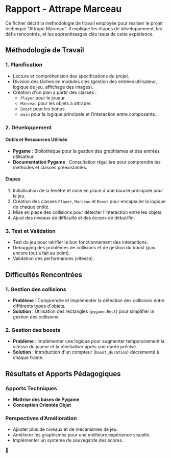 # Rapport - Attrape Marceau

Ce fichier décrit la méthodologie de travail employée pour réaliser le projet technique "Attrape Marceau". 
Il explique les étapes de développement, les défis rencontrés, et les apprentissages clés issus de cette expérience.

## Méthodologie de Travail

### 1. **Planification**

- Lecture et compréhension des spécifications du projet.
- Division des tâches en modules clés (gestion des entrées utilisateur, logique de jeu, affichage des images).
- Création d'un plan à partir des classes : 
  - `Player` pour le joueur.
  - `Marceau` pour les objets à attraper.
  - `Boost` pour les bonus.
  - `main` pour la logique principale et l’interaction entre composants.

### 2. **Développement**

#### Outils et Ressources Utilisés
- **Pygame** : Bibliothèque pour la gestion des graphismes et des entrées utilisateur.
- **Documentation Pygame** : Consultation régulière pour comprendre les méthodes et classes préexistantes.

#### Étapes
1. Initialisation de la fenêtre et mise en place d'une boucle principale pour le jeu.
2. Création des classes `Player`, `Marceau` et `Boost` pour encapsuler la logique de chaque entité.
3. Mise en place des collisions pour détecter l’interaction entre les objets.
4. Ajout des niveaux de difficulté et des écrans de début/fin.

### 3. **Test et Validation**
- Test du jeu pour vérifier le bon fonctionnement des interactions.
- Debugging des problèmes de collisions et de gestion du boost (pas encore tout a fait au point).
- Validation des performances (vitesse).

## Difficultés Rencontrées

### 1. **Gestion des collisions**
- **Problème** : Comprendre et implémenter la détection des collisions entre différents types d'objets.
- **Solution** : Utilisation des rectangles (`pygame.Rect`) pour simplifier la gestion des collisions.


### 2. **Gestion des boosts**
- **Problème** : Implémenter une logique pour augmenter temporairement la vitesse du joueur et la réinitialiser après une durée précise.
- **Solution** : Introduction d'un compteur (`boost_duration`) décrémenté à chaque frame.

## Résultats et Apports Pédagogiques

### Apports Techniques
- **Maîtrise des bases de Pygame**
- **Conception Orientée Objet**

### Perspectives d’Amélioration
- Ajouter plus de niveaux et de mécanismes de jeu.
- Améliorer les graphismes pour une meilleure expérience visuelle.
- Implémenter un système de sauvegarde des scores.

🐼